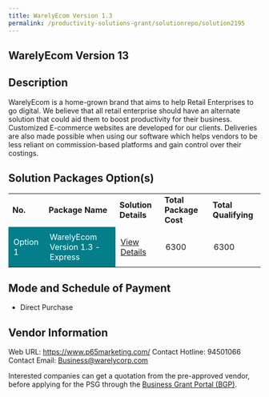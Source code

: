 ```yaml
---
title: WarelyEcom Version 1.3
permalink: /productivity-solutions-grant/solutionrepo/solution2195
---
```


## WarelyEcom Version 13

## Description

WarelyEcom is a home-grown brand that aims to help Retail Enterprises to go digital. We believe that all retail enterprise should have an alternate solution that could aid them to boost productivity for their business. Customized E-commerce websites are developed for our clients. Deliveries are also made possible when using our software which helps vendors to be less reliant on commission-based platforms and gain control over their costings.

## Solution Packages Option(s)

<table>
<tr>
<td><b>No.</b></td>
<td><b>Package Name</b></td>
<td><b>Solution Details</b></td>
<td><b>Total Package Cost</b></td>
<td><b>Total Qualifying</b></td>
</tr>
<tr>
<td style='padding: 10px; background-color: #037E8A; color: #FFFFFF;'>Option 1</td>
<td style='padding: 10px; background-color: #037E8A; color: #FFFFFF;'>WarelyEcom Version 1.3 - Express</td>
<td style='padding: 10px;'><a href='https://www.gobusiness.gov.sg/images/psg/Plus65Marketing20200814_Desensitised_Annex_3_Part_1.pdf' target='_blank'>View Details</a></td>
<td style='padding: 10px;'>6300</td>
<td style='padding: 10px;'>6300</td>
</tr>
</table>

## Mode and Schedule of Payment

 - Direct Purchase

## Vendor Information

 Web URL: https://www.p65marketing.com/ 
Contact Hotline: 94501066 
Contact Email: Business@warelycorp.com 


Interested companies can get a quotation from the pre-approved vendor, before applying for the PSG through the <a href='https://www.businessgrants.gov.sg/'>Business Grant Portal (BGP)</a>.

<script src="/jquery/resize-tables.js"></script>
